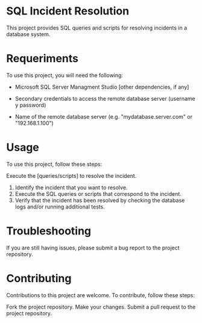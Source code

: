 # SQL Incident Resolution

This project provides SQL queries and scripts for resolving incidents in a database system.

# Requeriments
To use this project, you will need the following:

* Microsoft SQL Server Managment Studio
[other dependencies, if any]

* Secondary credentials to access the remote database server (username y password)

* Name of the remote database server (e.g. "mydatabase.server.com" or "192.168.1.100")

# Usage

To use this project, follow these steps:

Execute the [queries/scripts] to resolve the incident.

1. Identify the incident that you want to resolve.
2. Execute the SQL queries or scripts that correspond to the incident.
3. Verify that the incident has been resolved by checking the database logs and/or running additional tests.

# Troubleshooting

If you are still having issues, please submit a bug report to the project repository.


# Contributing
Contributions to this project are welcome. To contribute, follow these steps:

Fork the project repository.
Make your changes.
Submit a pull request to the project repository.

